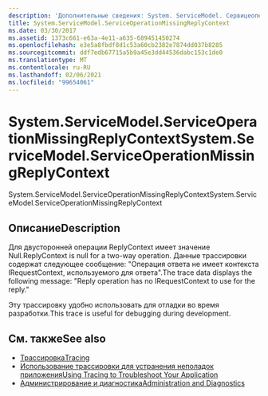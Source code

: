 ```yaml
---
description: 'Дополнительные сведения: System. ServiceModel. Сервицеоператионмиссингрепликонтекст'
title: System.ServiceModel.ServiceOperationMissingReplyContext
ms.date: 03/30/2017
ms.assetid: 1373c661-e63a-4e11-a635-689451450274
ms.openlocfilehash: e3e5a8fbdf8d1c53a60cb2382e7874dd037b8285
ms.sourcegitcommit: ddf7edb67715a5b9a45e3dd44536dabc153c1de0
ms.translationtype: MT
ms.contentlocale: ru-RU
ms.lasthandoff: 02/06/2021
ms.locfileid: "99654061"
---
```

# <a name="systemservicemodelserviceoperationmissingreplycontext"></a><span data-ttu-id="b311a-103">System.ServiceModel.ServiceOperationMissingReplyContext</span><span class="sxs-lookup"><span data-stu-id="b311a-103">System.ServiceModel.ServiceOperationMissingReplyContext</span></span>

<span data-ttu-id="b311a-104">System.ServiceModel.ServiceOperationMissingReplyContext</span><span class="sxs-lookup"><span data-stu-id="b311a-104">System.ServiceModel.ServiceOperationMissingReplyContext</span></span>  
  
## <a name="description"></a><span data-ttu-id="b311a-105">Описание</span><span class="sxs-lookup"><span data-stu-id="b311a-105">Description</span></span>  

 <span data-ttu-id="b311a-106">Для двусторонней операции ReplyContext имеет значение Null.</span><span class="sxs-lookup"><span data-stu-id="b311a-106">ReplyContext is null for a two-way operation.</span></span> <span data-ttu-id="b311a-107">Данные трассировки содержат следующее сообщение: "Операция ответа не имеет контекста IRequestContext, используемого для ответа".</span><span class="sxs-lookup"><span data-stu-id="b311a-107">The trace data displays the following message: "Reply operation has no IRequestContext to use for the reply."</span></span>  
  
 <span data-ttu-id="b311a-108">Эту трассировку удобно использовать для отладки во время разработки.</span><span class="sxs-lookup"><span data-stu-id="b311a-108">This trace is useful for debugging during development.</span></span>  
  
## <a name="see-also"></a><span data-ttu-id="b311a-109">См. также</span><span class="sxs-lookup"><span data-stu-id="b311a-109">See also</span></span>

- [<span data-ttu-id="b311a-110">Трассировка</span><span class="sxs-lookup"><span data-stu-id="b311a-110">Tracing</span></span>](index.md)
- [<span data-ttu-id="b311a-111">Использование трассировки для устранения неполадок приложения</span><span class="sxs-lookup"><span data-stu-id="b311a-111">Using Tracing to Troubleshoot Your Application</span></span>](using-tracing-to-troubleshoot-your-application.md)
- [<span data-ttu-id="b311a-112">Администрирование и диагностика</span><span class="sxs-lookup"><span data-stu-id="b311a-112">Administration and Diagnostics</span></span>](../index.md)

